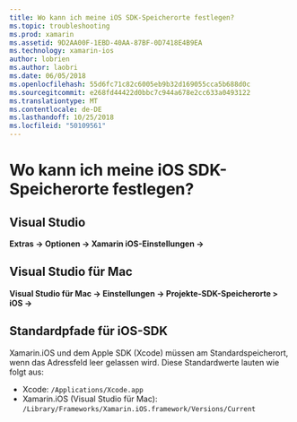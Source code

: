 ```yaml
---
title: Wo kann ich meine iOS SDK-Speicherorte festlegen?
ms.topic: troubleshooting
ms.prod: xamarin
ms.assetid: 9D2AA00F-1EBD-40AA-87BF-0D7418E4B9EA
ms.technology: xamarin-ios
author: lobrien
ms.author: laobri
ms.date: 06/05/2018
ms.openlocfilehash: 55d6fc71c82c6005eb9b32d169055cca5b688d0c
ms.sourcegitcommit: e268fd44422d0bbc7c944a678e2cc633a0493122
ms.translationtype: MT
ms.contentlocale: de-DE
ms.lasthandoff: 10/25/2018
ms.locfileid: "50109561"
---
```

# <a name="where-can-i-set-my-ios-sdk-locations"></a>Wo kann ich meine iOS SDK-Speicherorte festlegen?

## <a name="visual-studio"></a>Visual Studio

**Extras -> Optionen -> Xamarin iOS-Einstellungen ->**

## <a name="visual-studio-for-mac"></a>Visual Studio für Mac

**Visual Studio für Mac -> Einstellungen -> Projekte-SDK-Speicherorte > iOS ->**

## <a name="default-ios-sdk-paths"></a>Standardpfade für iOS-SDK

Xamarin.iOS und dem Apple SDK (Xcode) müssen am Standardspeicherort, wenn das Adressfeld leer gelassen wird. Diese Standardwerte lauten wie folgt aus:

- Xcode: `/Applications/Xcode.app`
- Xamarin.iOS (Visual Studio für Mac): `/Library/Frameworks/Xamarin.iOS.framework/Versions/Current`

